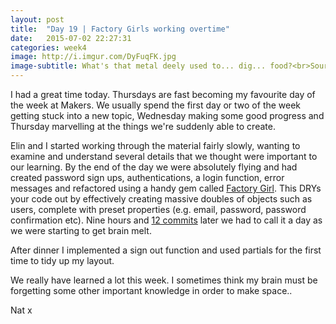 ```yaml
---
layout: post
title:  "Day 19 | Factory Girls working overtime"
date:   2015-07-02 22:27:31
categories: week4
image: http://i.imgur.com/DyFuqFK.jpg
image-subtitle: What's that metal deely used to... dig... food?<br>Source - reddit.com
---
```


I had a great time today. Thursdays are fast becoming my favourite day of the week at Makers. We usually spend the first day or two of the week getting stuck into a new topic, Wednesday making some good progress and Thursday marvelling at the things we're suddenly able to create.

Elin and I started working through the material fairly slowly, wanting to examine and understand several details that we thought were important to our learning. By the end of the day we were absolutely flying and had created password sign ups, authentications, a login function, error messages and refactored using a handy gem called <a href='https://github.com/thoughtbot/factory_girl'>Factory Girl</a>. This DRYs your code out by effectively creating massive doubles of objects such as users, complete with preset properties (e.g. email, password, password confirmation etc). Nine hours and <a href='https://github.com/natstar93/bookmark-manager-en/commits/master'>12 commits</a> later we had to call it a day as we were starting to get brain melt. 

After dinner I implemented a sign out function and used partials for the first time to tidy up my layout.

We really have learned a lot this week. I sometimes think my brain must be forgetting some other important knowledge in order to make space..

Nat x
